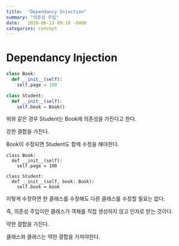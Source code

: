 ```yaml
---
title:  "Dependancy Injection"
summary: "의존성 주입"
date:   2020-06-13 09:10 -0400
categories: concept
---
```


# Dependancy Injection

```python
class Book:
  def __init__(self):
    self.page = 100

class Student:
  def __init__(self):
    self.book = Book()
```

위와 같은 경우 Student는 Book에 의존성을 가진다고 한다.

강한 결합을 가진다.

Book이 수정되면 Student도 함께 수정을 해야한다.

```pyhon
class Book:
  def __init__(self):
    self.page = 100

class Student:
  def __init__(self, book: Book):
    self.book = book
```

이렇게 수정하면 한 클래스를 수정해도 다른 클래스를 수정할 필요는 없다.

즉, 의존성 주입이란 클래스가 객체를 직접 생성하지 않고 인자로 받는 것이다.

약한 결합을 가진다.

클래스와 클래스는 약한 결합을 가져야한다.
